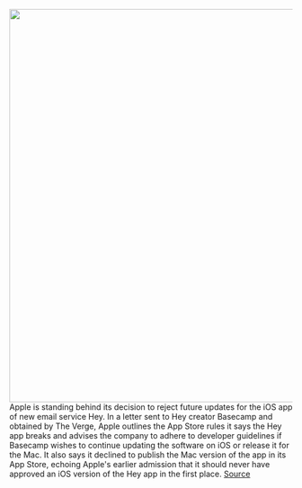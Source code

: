 <img src='https://cdn.vox-cdn.com/thumbor/M5-zestxV3w-8slUwwM97XBbP_I=/0x0:2040x1360/1200x800/filters:focal(857x517:1183x843)/cdn.vox-cdn.com/uploads/chorus_image/image/66954979/acastro_180130_1777_0005.0.jpg' width='700px' /><br/>
Apple is standing behind its decision to reject future updates for the iOS app of new email service Hey. In a letter sent to Hey creator Basecamp and obtained by The Verge, Apple outlines the App Store rules it says the Hey app breaks and advises the company to adhere to developer guidelines if Basecamp wishes to continue updating the software on iOS or release it for the Mac. It also says it declined to publish the Mac version of the app in its App Store, echoing Apple's earlier admission that it should never have approved an iOS version of the Hey app in the first place.
<a href='https://www.theverge.com/2020/6/18/21296180/apple-hey-email-app-basecamp-rejection-response-controversy-antitrust-regulation'> Source <a/>